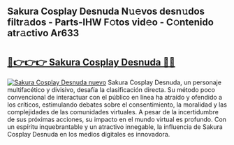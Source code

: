 ## Sakura Cosplay Desnuda N𝚞𝚎vos desn𝚞dos filtr𝚊dos - Parts-IHW F𝚘tos vid𝚎o - C𝚘ntenido atr𝚊ctivo Ar633

# <h2><a href="http://mbapky4.tromn.icu/?c=Sakura+Cosplay+Desnuda">🔗👉👉👉 Sakura Cosplay Desnuda 🔗🔗</a></h2>

[![Sakura Cosplay Desnuda nuevo](https://i.imgur.com/pEAQMta.gif)](http://mbapky4.tromn.icu/?c=Sakura+Cosplay+Desnuda)
Sakura Cosplay Desnuda, un personaje multifacético y divisivo, desafía la clasificación directa. Su método poco convencional de interactuar con el público en línea ha atraído y ofendido a los críticos, estimulando debates sobre el consentimiento, la moralidad y las complejidades de las comunidades virtuales. A pesar de la incertidumbre de sus próximas acciones, su impacto en el mundo virtual es profundo. Con un espíritu inquebrantable y un atractivo innegable, la influencia de Sakura Cosplay Desnuda en los medios digitales es innovadora.
